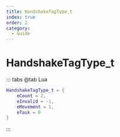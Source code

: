 ```yaml
---
title: HandshakeTagType_t
index: true
order: 2
category:
  - Guide
---
```


# HandshakeTagType_t
::: tabs
@tab Lua
```lua
HandshakeTagType_t = {
    eCount = 2,
    eInvalid = -1,
    eMovement = 1,
    eTask = 0
}
```
:::